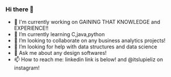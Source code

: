 ### Hi there 👋
- 👋 I'm currently working on GAINING THAT KNOWLEDGE and EXPERIENCE!!
- 🌱 I’m currently learning C,java,python 
- 👯 I’m looking to collaborate on any business analytics projects!
- 🤔 I’m looking for help with data structures and data science 
- 💬 Ask me about any design softwares!
- 📫 How to reach me: linkedin link is below! and @itslupieliz on instagram!

